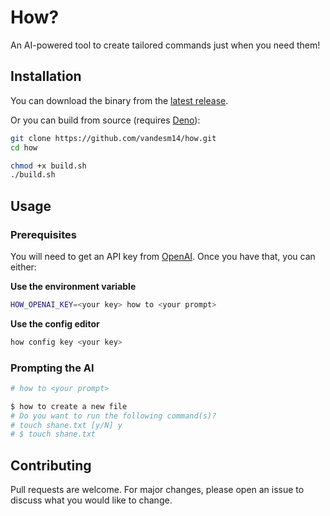 # How?

An AI-powered tool to create tailored commands just when you need them!

## Installation

You can download the binary from the [latest release](https://github.com/vandesm14/how/releases/latest).

Or you can build from source (requires [Deno](https://deno.land/)):

```bash
git clone https://github.com/vandesm14/how.git
cd how

chmod +x build.sh
./build.sh
```

## Usage

### Prerequisites

You will need to get an API key from [OpenAI](https://openai.com/). Once you have that, you can either:

**Use the environment variable**

```bash
HOW_OPENAI_KEY=<your key> how to <your prompt>
```

**Use the config editor**

```bash
how config key <your key>
```

### Prompting the AI

```bash
# how to <your prompt>

$ how to create a new file
# Do you want to run the following command(s)?
# touch shane.txt [y/N] y
# $ touch shane.txt
```

## Contributing

Pull requests are welcome. For major changes, please open an issue to discuss what you would like to change.
